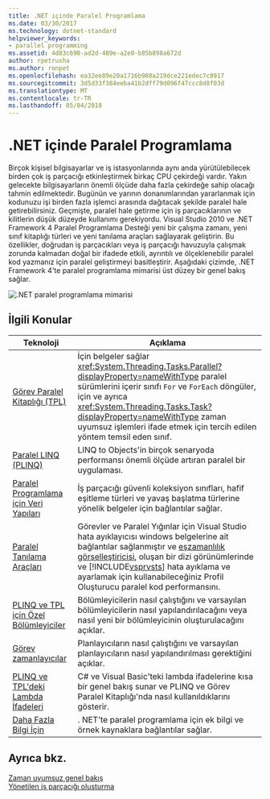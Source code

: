 ```yaml
---
title: .NET içinde Paralel Programlama
ms.date: 03/30/2017
ms.technology: dotnet-standard
helpviewer_keywords:
- parallel programming
ms.assetid: 4d83c690-ad2d-489e-a2e0-b85b898a672d
author: rpetrusha
ms.author: ronpet
ms.openlocfilehash: ea32ee89e20a1716b988a219dce221edec7c8917
ms.sourcegitcommit: 3d5d33f384eeba41b2dff79d096f47ccc8d8f03d
ms.translationtype: MT
ms.contentlocale: tr-TR
ms.lasthandoff: 05/04/2018
---
```

# <a name="parallel-programming-in-net"></a>.NET içinde Paralel Programlama

Birçok kişisel bilgisayarlar ve iş istasyonlarında aynı anda yürütülebilecek birden çok iş parçacığı etkinleştirmek birkaç CPU çekirdeği vardır. Yakın gelecekte bilgisayarların önemli ölçüde daha fazla çekirdeğe sahip olacağı tahmin edilmektedir. Bugünün ve yarının donanımlarından yararlanmak için kodunuzu işi birden fazla işlemci arasında dağıtacak şekilde paralel hale getirebilirsiniz. Geçmişte, paralel hale getirme için iş parçacıklarının ve kilitlerin düşük düzeyde kullanımı gerekiyordu. Visual Studio 2010 ve .NET Framework 4 Paralel Programlama Desteği yeni bir çalışma zamanı, yeni sınıf kitaplığı türleri ve yeni tanılama araçları sağlayarak geliştirin. Bu özellikler, doğrudan iş parçacıkları veya iş parçacığı havuzuyla çalışmak zorunda kalmadan doğal bir ifadede etkili, ayrıntılı ve ölçeklenebilir paralel kod yazmanız için paralel geliştirmeyi basitleştirir. Aşağıdaki çizimde, .NET Framework 4'te paralel programlama mimarisi üst düzey bir genel bakış sağlar.
  
 ![.NET paralel programlama mimarisi](./media/tpl-architecture.png "TPL_Architecture")  
  
## <a name="related-topics"></a>İlgili Konular  
  
|Teknoloji|Açıklama|  
|----------------|-----------------|  
|[Görev Paralel Kitaplığı (TPL)](../../../docs/standard/parallel-programming/task-parallel-library-tpl.md)|İçin belgeler sağlar <xref:System.Threading.Tasks.Parallel?displayProperty=nameWithType> paralel sürümlerini içerir sınıfı `For` ve `ForEach` döngüler, için ve ayrıca <xref:System.Threading.Tasks.Task?displayProperty=nameWithType> zaman uyumsuz işlemleri ifade etmek için tercih edilen yöntem temsil eden sınıf.|  
|[Paralel LINQ (PLINQ)](../../../docs/standard/parallel-programming/parallel-linq-plinq.md)|LINQ to Objects'in birçok senaryoda performansı önemli ölçüde artıran paralel bir uygulaması.|  
|[Paralel Programlama için Veri Yapıları](../../../docs/standard/parallel-programming/data-structures-for-parallel-programming.md)|İş parçacığı güvenli koleksiyon sınıfları, hafif eşitleme türleri ve yavaş başlatma türlerine yönelik belgeler için bağlantılar sağlar.|  
|[Paralel Tanılama Araçları](../../../docs/standard/parallel-programming/parallel-diagnostic-tools.md)|Görevler ve Paralel Yığınlar için Visual Studio hata ayıklayıcısı windows belgelerine ait bağlantılar sağlanmıştır ve [eşzamanlılık görselleştiricisi](/visualstudio/profiling/concurrency-visualizer), oluşan bir dizi görünümlerinde ve [!INCLUDE[vsprvsts](../../../includes/vsprvsts-md.md)] hata ayıklama ve ayarlamak için kullanabileceğiniz Profil Oluşturucu paralel kod performansını.|  
|[PLINQ ve TPL için Özel Bölümleyiciler](../../../docs/standard/parallel-programming/custom-partitioners-for-plinq-and-tpl.md)|Bölümleyicilerin nasıl çalıştığını ve varsayılan bölümleyicilerin nasıl yapılandırılacağını veya nasıl yeni bir bölümleyicinin oluşturulacağını açıklar.|  
|[Görev zamanlayıcılar](http://msdn.microsoft.com/library/638f8ea5-21db-47a2-a934-86e1e961bf65)|Planlayıcıların nasıl çalıştığını ve varsayılan planlayıcıların nasıl yapılandırılması gerektiğini açıklar.|  
|[PLINQ ve TPL'deki Lambda İfadeleri](../../../docs/standard/parallel-programming/lambda-expressions-in-plinq-and-tpl.md)|C# ve Visual Basic'teki lambda ifadelerine kısa bir genel bakış sunar ve PLINQ ve Görev Paralel Kitaplığı'nda nasıl kullanıldıklarını gösterir.|  
|[Daha Fazla Bilgi İçin](../../../docs/standard/parallel-programming/for-further-reading-parallel-programming.md)|. NET'te paralel programlama için ek bilgi ve örnek kaynaklara bağlantılar sağlar.|  

## <a name="see-also"></a>Ayrıca bkz.  
 [Zaman uyumsuz genel bakış](../async.md)  
 [Yönetilen iş parçacığı oluşturma](../threading/index.md)  
